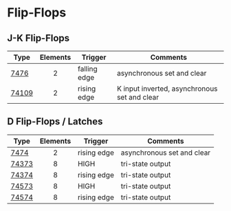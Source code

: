 # Flip-Flops

## J-K Flip-Flops

| Type                | Elements | Trigger         | Comments                                     |
| ------------------- |:--------:| --------------- | -------------------------------------------- |
| [7476](7476.md)     | 2        | falling edge    | asynchronous set and clear                   |
| [74109](74109.md)   | 2        | rising edge     | K input inverted, asynchronous set and clear |

## D Flip-Flops / Latches

| Type                | Elements | Trigger         | Comments                   |
| ------------------- |:--------:| --------------- | -------------------------- |
| [7474](7474.md)     | 2        | rising edge     | asynchronous set and clear |
| [74373](74373.md)   | 8        | HIGH            | tri-state output           |
| [74374](74374.md)   | 8        | rising edge     | tri-state output           |
| [74573](74573.md)   | 8        | HIGH            | tri-state output           |
| [74574](74574.md)   | 8        | rising edge     | tri-state output           |
